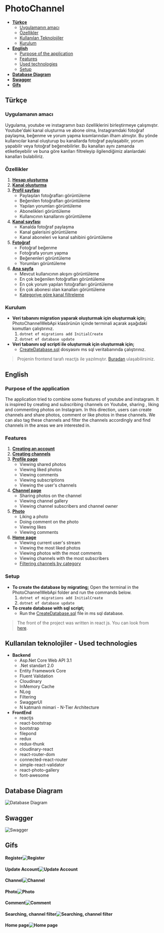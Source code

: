
# PhotoChannel
 - **[Türkçe](#türkçe)**
	 - [Uygulamanın amacı](#uygulamanın-amacı)
	 - [Özellikler](#özellikler)
	 - [Kullanılan Teknolojiler](#kullanılan-teknolojiler---used-technologies)
	 - [Kurulum](#kurulum)
 - **[English](#english)**
	 - [Purpose of the application](#purpose-of-the-application)
	 - [Features](#features)
	 - [Used technologies](#kullanılan-teknolojiler---used-technologies) 
	 - 	[Setup](#setup)
 - **[Database Diagram](#database-diagram)**
 - **[Swagger](#swagger)**
 - **[Gifs](#gifs)**

## Türkçe
### Uygulamanın amacı
Uygulama, youtube ve instagramın bazı özelliklerini birleştirmeye çalışmıştır. Youtube'daki kanal oluşturma ve abone olma, İnstagramdaki fotoğraf paylaşma, beğenme ve yorum yapma kısımlarından ilham almıştır. Bu yönde kullanıcılar kanal oluşturup bu kanallarda fotoğraf paylaşabilir, yorum yapabilir veya fotoğraf beğenebilirler. Bu kanalları aynı zamanda etiketleyebilir ve buna göre kanlları filtreleyip ilgilendiğimiz alanlardaki kanalları bulabiliriz.
### Özellikler

 1. [**Hesap oluşturma**](#register)
 2. [**Kanal oluşturma**](#channel)
 3. [**Profil sayfası**](#comment)
	 - Paylaşılan fotoğrafları görüntüleme
	 - Beğenilen fotoğrafları görüntüleme
	 - Yapılan yorumları görüntüleme
	 - Abonelikleri görüntüleme
	 - Kullanıcının kanallarını görüntüleme
 4. [**Kanal sayfası**](#channel)
	 - Kanalda fotoğraf paylaşma
	 - Kanal galerisini görüntüleme
	 - Kanal aboneleri ve kanal sahibini görüntüleme
 5. [**Fotoğraf**](#photo)
	 - Fotoğraf beğenme
	 - Fotoğrafa yorum yapma
	 - Beğenenleri görüntüleme
	 - Yorumları görüntüleme
 6. [**Ana sayfa**](#home-page)
	- Mevcut kullanıcının akışını görüntüleme
	- En çok beğenilen fotoğrafları görüntüleme
	- En çok yorum yapılan fotoğrafları görüntüleme
	- En çok abonesi olan kanalları görüntüleme
	- [Kategoriye göre kanal filtreleme](#searching-channel-filter)

### Kurulum 
- **Veri tabanını migration yaparak oluşturmak için oluşturmak için;**
PhotoChannelWebApi klasörünün içinde terminali açarak aşağıdaki komutları çalıştırınız.
	1. `dotnet ef migrations add InitialCreate`
	2. `dotnet ef database update`
- **Veri tabanını sql scripti ile oluşturmak için oluşturmak için;**
	- [CreateDatabase.sql](https://github.com/AliYildizoz909/PhotoChannel/blob/master/CreateDatabase.sql) dosyasını ms sql veritabanında çalıştırınız.
> Projenin frontend tarafı reactjs ile yazılmıştır. [Buradan](https://github.com/AliYildizoz909/photo-channel-spa) ulaşabilirsiniz.

## English
### Purpose of the application
The application tried to combine some features of youtube and instagram. It is inspired by creating and subscribing channels on Youtube, sharing , liking and commenting photos on Instagram. In this direction, users can create channels and share photos, comment or like photos in these channels. We can also tag these channels and filter the channels accordingly and find channels in the areas we are interested in.
### Features

 1. [**Creating an account**](#register)
 2. [**Creating channels**](#channel)
 3. [**Profile page**](#comment)
	- Viewing shared photos
	- Viewing liked photos
	- Viewing comments
	- Viewing subscriptions
	- Viewing the user's channels
 4. [**Channel page**](#channel)
	- Sharing photos on the channel
	- Viewing channel gallery
	- Viewing channel subscribers and channel owner
 5. [**Photo**](#photo)
	- Liking a photo
	- Doing comment on the photo
	- Viewing likes
	- Viewing comments
 6. [**Home page**](#home-page)
	- Viewing current user's stream
	- Viewing the most liked photos
	- Viewing photos with the most comments
	- Viewing channels with the most subscribers
	- [Filtering channels by category](#searching-channel-filter)

### Setup
- **To create the database by migrating;**
Open the terminal in the PhotoChannelWebApi folder and run the commands below.
	1. `dotnet ef migrations add InitialCreate`
	2. `dotnet ef database update`
- **To create database with sql script;**
	- Run the [CreateDatabase.sql](https://github.com/AliYildizoz909/PhotoChannel/blob/master/CreateDatabase.sql) file in ms sql database.

> The front of the project was written in react js. You can look from  [here](https://github.com/AliYildizoz909/photo-channel-spa).

## Kullanılan teknolojiler - Used technologies

 - **Backend**
	 - Asp.Net Core Web API 3.1
	 - .Net standart 2.0
	 - Entity Framework Core
	 - Fluent Validation
	 - Cloudinary
	 - InMemory Cache
	 - NLog
	 - Filtering
	 - SwaggerUI
	 - N katmanlı mimari - N-Tier Architecture
- **FrontEnd**
	- reactjs
	- react-bootstrap
	- bootstrap
	- filepond
	- redux
	- redux-thunk
	- cloudinary-react
	- react-router-dom
	- connected-react-router
	- simple-react-validator
	- react-photo-gallery
	- font-awesome
## Database Diagram
![Database Diagram](https://raw.githubusercontent.com/AliYildizoz909/PhotoChannel/master/Gifs/DatabaseDiagram.png)

## Swagger
![Swagger](https://raw.githubusercontent.com/AliYildizoz909/PhotoChannel/master/Gifs/Swagger.jpeg)

## Gifs
#### Register![Register](https://github.com/AliYildizoz909/PhotoChannel/blob/master/Gifs/Register%281%29.gif?raw=true) 
#### Update Account![Update Account](https://github.com/AliYildizoz909/PhotoChannel/blob/master/Gifs/UpdateAccount%282%29.gif?raw=true)  
#### Channel![Channel](https://github.com/AliYildizoz909/PhotoChannel/blob/master/Gifs/Channel%283%29.gif?raw=true)  
#### Photo![Photo](https://github.com/AliYildizoz909/PhotoChannel/blob/master/Gifs/PhotoCommentAndLike%284%29.gif?raw=true) 
#### Comment![Comment](https://github.com/AliYildizoz909/PhotoChannel/blob/master/Gifs/EditDeleteCommentAndUnlike%285%29.gif?raw=true) 
#### Searching, channel filter![Searching, channel filter](https://github.com/AliYildizoz909/PhotoChannel/blob/master/Gifs/SearchAndChannelFilter%286%29.gif?raw=true) 
####  Home page![Home page](https://github.com/AliYildizoz909/PhotoChannel/blob/master/Gifs/HomePage%287%29.gif?raw=true) 
